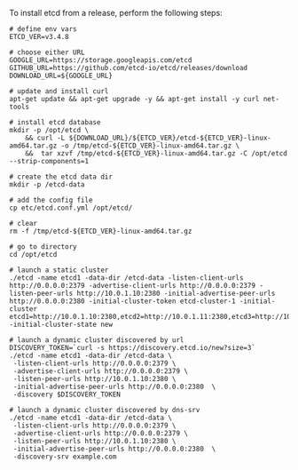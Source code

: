 To install etcd from a release, perform the following steps:


    # define env vars
    ETCD_VER=v3.4.8

    # choose either URL
    GOOGLE_URL=https://storage.googleapis.com/etcd
    GITHUB_URL=https://github.com/etcd-io/etcd/releases/download
    DOWNLOAD_URL=${GOOGLE_URL}

    # update and install curl
    apt-get update && apt-get upgrade -y && apt-get install -y curl net-tools

    # install etcd database
    mkdir -p /opt/etcd \
        && curl -L ${DOWNLOAD_URL}/${ETCD_VER}/etcd-${ETCD_VER}-linux-amd64.tar.gz -o /tmp/etcd-${ETCD_VER}-linux-amd64.tar.gz \
        &&  tar xzvf /tmp/etcd-${ETCD_VER}-linux-amd64.tar.gz -C /opt/etcd --strip-components=1

    # create the etcd data dir
    mkdir -p /etcd-data

    # add the config file
    cp etc/etcd.conf.yml /opt/etcd/

    # clear
    rm -f /tmp/etcd-${ETCD_VER}-linux-amd64.tar.gz

    # go to directory
    cd /opt/etcd

    # launch a static cluster
    ./etcd -name etcd1 -data-dir /etcd-data -listen-client-urls http://0.0.0.0:2379 -advertise-client-urls http://0.0.0.0:2379 -listen-peer-urls http://10.0.1.10:2380 -initial-advertise-peer-urls http://0.0.0.0:2380 -initial-cluster-token etcd-cluster-1 -initial-cluster etcd1=http://10.0.1.10:2380,etcd2=http://10.0.1.11:2380,etcd3=http://10.0.1.12:2380 -initial-cluster-state new

    # launch a dynamic cluster discovered by url
    DISCOVERY_TOKEN=`curl -s https://discovery.etcd.io/new?size=3`
    ./etcd -name etcd1 -data-dir /etcd-data \
     -listen-client-urls http://0.0.0.0:2379 \
     -advertise-client-urls http://0.0.0.0:2379 \
     -listen-peer-urls http://10.0.1.10:2380 \
     -initial-advertise-peer-urls http://0.0.0.0:2380  \
     -discovery $DISCOVERY_TOKEN

    # launch a dynamic cluster discovered by dns-srv
    ./etcd -name etcd1 -data-dir /etcd-data \
     -listen-client-urls http://0.0.0.0:2379 \
     -advertise-client-urls http://0.0.0.0:2379 \
     -listen-peer-urls http://10.0.1.10:2380 \
     -initial-advertise-peer-urls http://0.0.0.0:2380  \
     -discovery-srv example.com

     
